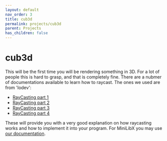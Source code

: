 ```yaml
---
layout: default
nav_order: 3
title: cub3d
permalink: projects/cub3d
parent: Projects
has_children: false
---
```


# cub3d

This will be the first time you will be rendering something in 3D. For a lot of
people this is hard to grasp, and that is completely fine. There are a nubmer
of documentations available to learn how to raycast. The ones we used
are from 'lodev':

- [RayCasting part 1](https://lodev.org/cgtutor/raycasting.html)
- [RayCasting part 2](https://lodev.org/cgtutor/raycasting2.html)
- [RayCasting part 3](https://lodev.org/cgtutor/raycasting3.html)
- [RayCasting part 4](https://lodev.org/cgtutor/raycasting4.html)

These will provide you with a very good explanation on how raycasting works and
how to implement it into your program. For MiniLibX you may use [our documentation](../libs/minilibx).
